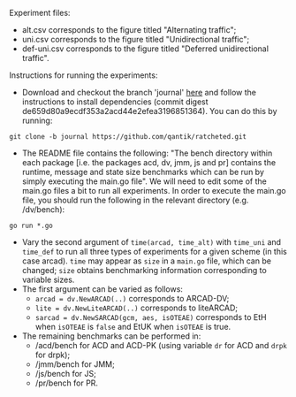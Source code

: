 Experiment files:
- alt.csv corresponds to the figure titled "Alternating traffic";
- uni.csv corresponds to the figure titled "Unidirectional traffic";
- def-uni.csv corresponds to the figure titled "Deferred unidirectional traffic".

Instructions for running the experiments:
- Download and checkout the branch 'journal' [here](https://github.com/qantik/ratcheted/tree/journal) and follow the instructions to install dependencies (commit digest de659d80a9ecdf353a2acd44e2efea3196851364). You can do this by running:

```
git clone -b journal https://github.com/qantik/ratcheted.git
```
- The README file contains the following: "The bench directory within each package [i.e. the packages acd, dv, jmm, js and pr] contains the runtime, message and state size benchmarks which can be run by simply executing the main.go file". We will need to edit some of the main.go files a bit to run all experiments. In order to execute the main.go file, you should run the following in the relevant directory (e.g. /dv/bench):

```
go run *.go
```
- Vary the second argument of ```time(arcad, time_alt)``` with ```time_uni``` and ```time_def``` to run all three types of experiments for a given scheme (in this case arcad). ```time``` may appear as ```size``` in a ```main.go``` file, which can be changed; ```size``` obtains benchmarking information corresponding to variable sizes.
- The first argument can be varied as follows:
	- ```arcad = dv.NewARCAD(..)``` corresponds to ARCAD-DV;
	- ```lite = dv.NewLiteARCAD(..)``` corresponds to liteARCAD;
	- ```sarcad = dv.NewSARCAD(gcm, aes, isOTEAE)``` corresponds to EtH when ```isOTEAE``` is ```false``` and EtUK when ```isOTEAE``` is true.
- The remaining benchmarks can be performed in:
	- /acd/bench for ACD and ACD-PK (using variable ```dr``` for ACD and ```drpk``` for drpk);
	- /jmm/bench for JMM;
	- /js/bench for JS;
	- /pr/bench for PR.
